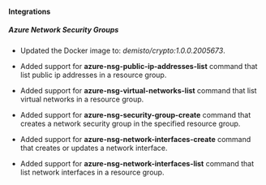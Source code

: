 
#### Integrations

##### Azure Network Security Groups
- Updated the Docker image to: *demisto/crypto:1.0.0.2005673*.

- Added support for **azure-nsg-public-ip-addresses-list** command that list public ip addresses in a resource group.
- Added support for **azure-nsg-virtual-networks-list** command that list virtual networks in a resource group.
- Added support for **azure-nsg-security-group-create** command that creates a network security group in the specified resource group.
- Added support for **azure-nsg-network-interfaces-create** command that creates or updates a network interface.
- Added support for **azure-nsg-network-interfaces-list** command that list network interfaces in a resource group.
